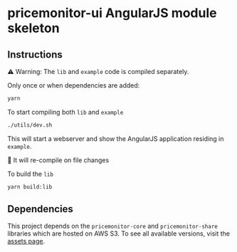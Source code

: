 # pricemonitor-ui AngularJS module skeleton

## Instructions
:warning: Warning: The `lib` and `example` code is compiled separately.

Only once or when dependencies are added:
```bash
yarn
```

To start compiling both `lib` and `example`
```bash
./utils/dev.sh
```
This will start a webserver and show the AngularJS application residing in `example`.

:pencil: It will re-compile on file changes

To build the `lib`
```bash
yarn build:lib
```

## Dependencies

This project depends on the `pricemonitor-core` and `pricemonitor-share` libraries which are hosted on AWS S3. To see all available versions, visit the [assets page](https://s3-eu-west-1.amazonaws.com/patagona.ui.assets).
